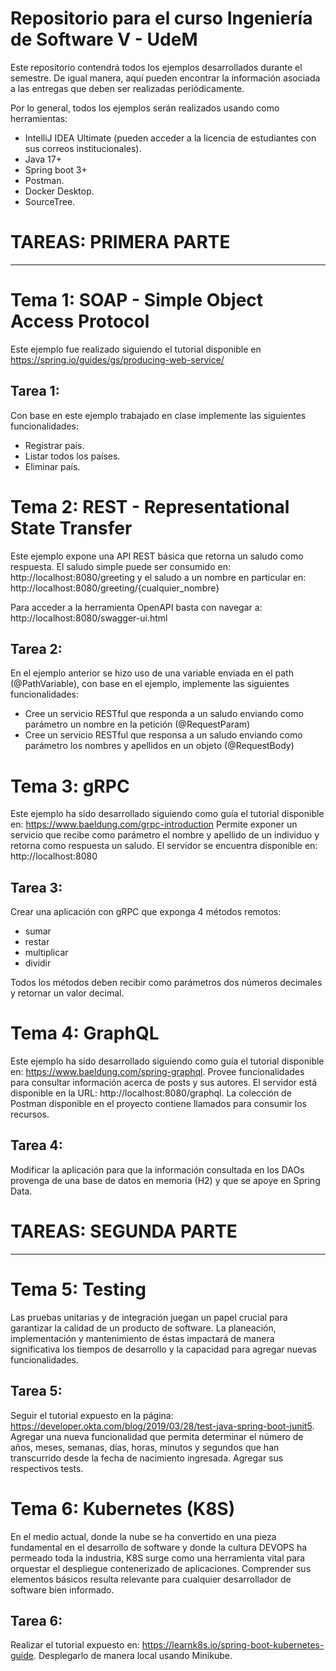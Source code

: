 # Repositorio para el curso Ingeniería de Software V - UdeM

Este repositorio contendrá todos los ejemplos desarrollados durante el semestre. 
De igual manera, aquí pueden encontrar la información asociada a las entregas que 
deben ser realizadas periódicamente.

Por lo general, todos los ejemplos serán realizados usando como herramientas:
- IntelliJ IDEA Ultimate (pueden acceder a la licencia de estudiantes con sus correos institucionales).
- Java 17+
- Spring boot 3+
- Postman.
- Docker Desktop.
- SourceTree.

# TAREAS: PRIMERA PARTE

---

# Tema 1: SOAP - Simple Object Access Protocol

Este ejemplo fue realizado siguiendo el tutorial disponible en https://spring.io/guides/gs/producing-web-service/


## Tarea 1: 
Con base en este ejemplo trabajado en clase implemente las siguientes funcionalidades:
* Registrar país.
* Listar todos los países.
* Eliminar país.


# Tema 2: REST - Representational State Transfer
Este ejemplo expone una API REST básica que retorna un saludo como respuesta. El saludo simple puede ser consumido en:  
http://localhost:8080/greeting y el saludo a un nombre en particular en: http://localhost:8080/greeting/{cualquier_nombre}

Para acceder a la herramienta OpenAPI basta con navegar a: http://localhost:8080/swagger-ui.html

## Tarea 2: 
En el ejemplo anterior se hizo uso de una variable enviada en el path (@PathVariable), con base en el ejemplo, implemente 
las siguientes funcionalidades:
* Cree un servicio RESTful que responda a un saludo enviando como parámetro un nombre en la petición (@RequestParam)
* Cree un servicio RESTful que responsa a un saludo enviando como parámetro los nombres y apellidos en un objeto (@RequestBody)


# Tema 3: gRPC
Este ejemplo ha sido desarrollado siguiendo como guía el tutorial disponible en: https://www.baeldung.com/grpc-introduction
Permite exponer un servicio que recibe como parámetro el nombre y apellido de un individuo y retorna como respuesta un saludo.
El servidor se encuentra disponible en: http://localhost:8080


## Tarea 3:
Crear una aplicación con gRPC que exponga 4 métodos remotos:
* sumar
* restar
* multiplicar
* dividir

Todos los métodos deben recibir como parámetros dos números decimales y retornar un valor decimal.

# Tema 4: GraphQL
Este ejemplo ha sido desarrollado siguiendo como guía el tutorial disponible en: https://www.baeldung.com/spring-graphql.
Provee funcionalidades para consultar información acerca de posts y sus autores. El servidor está disponible en la URL: http://localhost:8080/graphql. 
La colección de Postman disponible en el proyecto contiene llamados para consumir los recursos.


## Tarea 4:
Modificar la aplicación para que la información consultada en los DAOs provenga de una base de datos en memoria (H2) y que se apoye en Spring Data.


# TAREAS: SEGUNDA PARTE

---

# Tema 5: Testing
Las pruebas unitarias y de integración juegan un papel crucial para garantizar la calidad de un producto de software. La planeación, implementación y mantenimiento 
de éstas impactará de manera significativa los tiempos de desarrollo y la capacidad para agregar nuevas funcionalidades.


## Tarea 5:
Seguir el tutorial expuesto en la página: https://developer.okta.com/blog/2019/03/28/test-java-spring-boot-junit5. Agregar una nueva funcionalidad que permita determinar
el número de años, meses, semanas, días, horas, minutos y segundos que han transcurrido desde la fecha de nacimiento ingresada. Agregar sus respectivos tests.


# Tema 6: Kubernetes (K8S)
En el medio actual, donde la nube se ha convertido en una pieza fundamental en el desarrollo de software y donde la cultura DEVOPS ha permeado toda la industria,
K8S surge como una herramienta vital para orquestar el despliegue contenerizado de aplicaciones. Comprender sus elementos básicos resulta relevante para cualquier
desarrollador de software bien informado.

## Tarea 6:
Realizar el tutorial expuesto en: https://learnk8s.io/spring-boot-kubernetes-guide. Desplegarlo de manera local usando Minikube.
